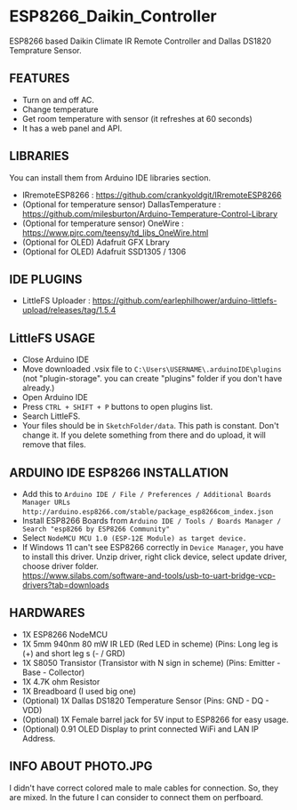 # ESP8266_Daikin_Controller
ESP8266 based Daikin Climate IR Remote Controller and Dallas DS1820 Temprature Sensor.

## FEATURES
- Turn on and off AC.
- Change temperature
- Get room temperature with sensor (it refreshes at 60 seconds)
- It has a web panel and API.

## LIBRARIES
You can install them from Arduino IDE libraries section.
- IRremoteESP8266 : https://github.com/crankyoldgit/IRremoteESP8266
- (Optional for temperature sensor) DallasTemperature : https://github.com/milesburton/Arduino-Temperature-Control-Library
- (Optional for temperature sensor) OneWire : https://www.pjrc.com/teensy/td_libs_OneWire.html
- (Optional for OLED) Adafruit GFX Lbrary
- (Optional for OLED) Adafruit SSD1305 / 1306

## IDE PLUGINS
- LittleFS Uploader : https://github.com/earlephilhower/arduino-littlefs-upload/releases/tag/1.5.4

## LittleFS USAGE
- Close Arduino IDE
- Move downloaded .vsix file to ``C:\Users\USERNAME\.arduinoIDE\plugins`` (not "plugin-storage". you can create "plugins" folder if you don't have already.)
- Open Arduino IDE
- Press ``CTRL + SHIFT + P`` buttons to open plugins list.
- Search LittleFS.
- Your files should be in ``SketchFolder/data``. This path is constant. Don't change it. If you delete something from there and do upload, it will remove that files.

## ARDUINO IDE ESP8266 INSTALLATION
- Add this to ``Arduino IDE / File / Preferences / Additional Boards Manager URLs`` ``http://arduino.esp8266.com/stable/package_esp8266com_index.json``
- Install ESP8266 Boards from ``Arduino IDE / Tools / Boards Manager / Search "esp8266 by ESP8266 Community"``
- Select ``NodeMCU MCU 1.0 (ESP-12E Module) as target device.``
- If Windows 11 can't see ESP8266 correctly in ``Device Manager``, you have to install this driver.
Unzip driver, right click device, select update driver, choose driver folder. </br> https://www.silabs.com/software-and-tools/usb-to-uart-bridge-vcp-drivers?tab=downloads


## HARDWARES
- 1X ESP8266 NodeMCU
- 1X 5mm 940nm 80 mW IR LED (Red LED in scheme) (Pins: Long leg is (+) and short leg s (- / GRD)
- 1X S8050 Transistor (Transistor with N sign in scheme) (Pins: Emitter - Base - Collector)
- 1X 4.7K ohm Resistor
- 1X Breadboard (I used big one)
- (Optional) 1X Dallas DS1820 Temperature Sensor (Pins: GND - DQ - VDD)
- (Optional) 1X Female barrel jack for 5V input to ESP8266 for easy usage.
- (Optional) 0.91 OLED Display to print connected WiFi and LAN IP Address.

## INFO ABOUT PHOTO.JPG
I didn't have correct colored male to male cables for connection. So, they are mixed. In the future I can consider to connect them on perfboard.

